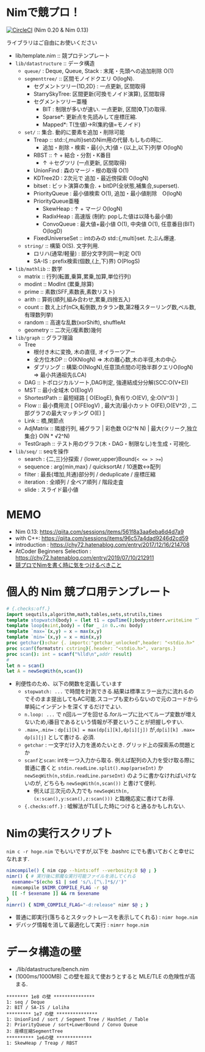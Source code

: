 
# Nimで競プロ！

[![CircleCI](https://circleci.com/gh/Muratam/yukicoder-nim/tree/master.svg?style=svg)](https://circleci.com/gh/Muratam/yukicoder-nim/tree/master) (Nim 0.20 & Nim 0.13)

ライブラリはご自由にお使いください
- lib/template.nim :: 競プロテンプレート
- `lib/datastructure` :: データ構造
  - `queue/` : Deque, Queue, Stack : 末尾・先頭への追加削除 O(1)
  - `segmenttree/` :: 区間モノイドクエリ O(logN).
    - セグメントツリー{1D,2D} : 一点更新, 区間取得
    - StarrySkyTree: 区間更新(可換モノイド演算), 区間取得
    - セグメントツリー亜種
      - BIT : 制限が多いが速い. 一点更新, 区間[**0**,T]の取得.
      - Sparse*: 更新点を先読みして座標圧縮.
      - Mapped*: T(生値)->R(集約値=モノイド)
  - `set/` :: 集合. 動的に要素を追加・削除可能
    - Treap :: std::{,multi}setのNim用の代替.もしもの時に.
      - 追加・削除・検索・最{小,大}値・{以上,以下}列挙 O(logN)
    - RBST :: ↑ + 結合・分割・K番目
      - ↑ ＋セグツリ (一点更新, 区間取得)
    - UnionFind : 森のマージ・根の取得 O(1)
    - KDTree2D : 2次元で 追加・最近傍探索 O(logN)
    - bitset : ビット演算の集合. + bitDP(全状態,補集合,superset).
    - PriorityQueue : 最小値検索 O(1), 追加・最小値削除　O(logN)
    - PriorityQueue亜種
      - SkewHeap : ↑ + マージ O(logN)
      - RadixHeap : 高速版 (制約: popした値は以降も最小値)
      - ConvoQueue : 最大値+最小値 O(1), 中央値 O(1), 任意番目(BIT) O(logD)
    - FixedUniverseSet :: intのみの std::{,multi}set. たぶん爆速.
  - `string/` :: 構築 O(S). 文字列用.
    - ロリハ(通常/軽量) : 部分文字列同一判定 O(1)
    - SA-IS : prefix検索(個数,{上,下}界) O(PlogS)
- `lib/mathlib` :: 数学
  - matrix :: 行列(転置,乗算,累乗,加算,単位行列)
  - modint :: ModInt (累乗,除算)
  - prime :: 素数(SFF,素数表,素数リスト)
  - arith :: 算術(順列,組み合わせ,累乗,四捨五入)
  - count :: 数え上げ(nCk,転倒数,カタラン数,第2種スターリング数,ベル数,有理数列挙)
  - random :: 高速な乱数(xorShift), shuffleAt
  - geometry :: 二次元(複素数)幾何
- `lib/graph` :: グラフ理論
  - Tree
    - 根付き木に変換, 木の直径, オイラーツアー
    - 全方位木DP :: O(KNlogN) => 木の離心数,木の半径,木の中心
    - ダブリング :: 構築:O(NlogN),任意頂点間の可換半群クエリO(logN) => 最小共通祖先(LCA)
  - DAG :: トポロジカルソート,DAG判定, 強連結成分分解(SCC:O(V+E))
  - MST :: 最小全域木 O(ElogV)
  - ShortestPath :: 最短経路 [ O(ElogE), 負有り:O(EV), 全:O(V^3) ]
  - Flow :: 最小費用流 [ O(FElogV) , 最大流/最小カット O(FE),O(EV^2) , 二部グラフの最大マッチング O(E) ]
  - Link :: 橋,関節点
  - AdjMatrix :: 隣接行列, 補グラフ | 彩色数 O(2^N N) | 最大{クリーク,独立集合} O(N * √2^N)
  - TestGraph :: テスト用のグラフ(木・DAG・制限なし)を生成・可視化.
- `lib/seq/` :: seqを操作
  - search : {二,三}分探索 / {lower,upper}Bound(`< <= > >=`)
  - sequence : arg{min,max} / quicksortAt / 10進数<->配列
  - filter : 最長{増加,共通}部分列 / deduplicate / 座標圧縮
  - iteration : 全順列 / 全ペア順列 / 階段走査
  - slide : スライド最小値

# MEMO
- Nim 0.13: https://qiita.com/sessions/items/561f8a3aa6eba6d4d7a9
- with C++: https://qiita.com/sessions/items/96c57a4dad9246d2cd59
- introduction : https://chy72.hatenablog.com/entry/2017/12/16/214708
- AtCoder Beginners Selection : https://chy72.hatenablog.com/entry/2019/07/10/212911
- [競プロでNimを書く時に気をつけるべきこと](./memo.md)

# 個人的 Nim 競プロ用テンプレート
```nim
# {.checks:off.}
import sequtils,algorithm,math,tables,sets,strutils,times
template stopwatch(body) = (let t1 = cpuTime();body;stderr.writeLine "TIME:",(cpuTime() - t1) * 1000,"ms")
template loop(n:int,body) = (for _ in 0..<n: body)
template `max=`(x,y) = x = max(x,y)
template `min=`(x,y) = x = min(x,y)
proc getchar():char {. importc:"getchar_unlocked",header: "<stdio.h>" ,discardable.}
proc scanf(formatstr: cstring){.header: "<stdio.h>", varargs.}
proc scan(): int = scanf("%lld\n",addr result)
#
let n = scan()
let A = newSeqWith(n,scan())
```
- 利便性のため、以下の関数を定義しています
  - `stopwatch: ...` で時間を計測できる.結果は標準エラー出力に流れるのでそのまま提出してもAC可能.スコープも変わらないので元のコードから単純にインデントを深くするだけでよい.
  - `n.loop: ...` で n回ループを回せる.forループに比べてループ変数が増えないため,i番目であるという情報が不要ということが把握しやすい.
  - `.max=`,`.min=` : `dp[i][k] = max(dp[i][k],dp[i][j])` が,`dp[i][k] .max= dp[i][j]` として書ける. 必須.
  - `getchar` : 一文字だけ入力を進めたいとき. グリッド上の探索系の問題とか
  - `scanf`と`scan`: intを一つ入力から取る. 例えば配列の入力を受け取る際に普通に書くと `stdin.readLine.split().map(parseInt)` か `newSeqWith(n,stdin.readLine.parseInt)` のように書かなければいけないのが, どちらも `newSeqWith(n,scan())` と書けて便利.
    - 例えば三次元の入力でも `newSeqWith(n,(x:scan(),y:scan(),z:scan()))` と臨機応変に書けてお得.
  - `{.checks:off.}` : 嘘解法がTLEした時につけると通るかもしれない.

# Nimの実行スクリプト
`nim c -r hoge.nim` でもいいですが,以下を .bashrc にでも書いておくと幸せになれます.
```bash
nimcompile() { nim cpp --hints:off --verbosity:0 $@ ; }
nimr() { # 実行後に邪魔な実行可能ファイルを消してくれる
  exename="$(echo $1 | sed 's/\.[^\.]*$//')"
  nimcompile $NIMR_COMPILE_FLAG -r $@
  [[ -f $exename ]] && rm $exename
}
nimrr() { NIMR_COMPILE_FLAG="-d:release" nimr $@ ; }
```
- 普通に即実行(落ちるとスタックトレースを表示してくれる) : `nimr hoge.nim`
- デバッグ情報を消して最適化して実行 : `nimrr hoge.nim`

# データ構造の壁
- ./lib/datastructure/bench.nim
- (1000ms/1000MB) この壁を超えて使おうとすると MLE/TLE の危険性が高まる.
```
******** 1e8 の壁 ***************
1: seq / Deque
2: BIT / SA-IS / Loliha
********* 1e7 の壁 ***************
1: UnionFind / sort / Segment Tree / HashSet / Table
2: PriorityQueue / sort+LowerBound / Convo Queue
3: 座標圧縮SegmentTree
********** 1e6の壁 *************
1: SkewHeap / Treap / RBST
```
